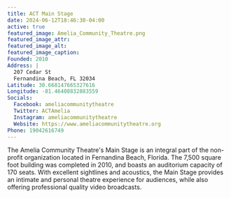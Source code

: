 ```yaml
---
title: ACT Main Stage
date: 2024-06-12T18:46:30-04:00
active: true
featured_image: Amelia_Community_Theatre.png
featured_image_attr:
featured_image_alt:
featured_image_caption:
Founded: 2010
Address: |
  207 Cedar St
  Fernandina Beach, FL 32034
Latitude: 30.668147665327616
Longitude: -81.46408832883559
Socials:
  Facebook: ameliacommunitytheatre
  Twitter: ACTAmelia
  Instagram: ameliacommunitytheatre
  Website: https://www.ameliacommunitytheatre.org
Phone: 19042616749
---
```

The Amelia Community Theatre's Main Stage is an integral part of the non-profit organization located in Fernandina Beach, Florida. The 7,500 square foot building was completed in 2010, and boasts an auditorium capacity of 170 seats. With excellent sightlines and acoustics, the Main Stage provides an intimate and personal theatre experience for audiences, while also offering professional quality video broadcasts.
